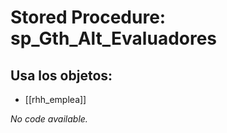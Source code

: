 # Stored Procedure: sp_Gth_Alt_Evaluadores

## Usa los objetos:
- [[rhh_emplea]]

*No code available.*
